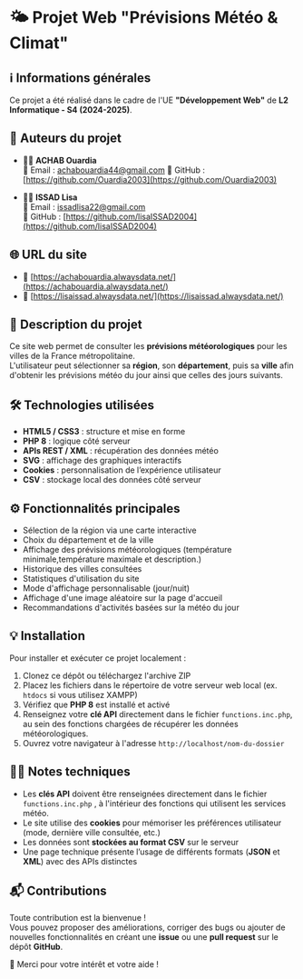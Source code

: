 # 🌤️ Projet Web "Prévisions Météo & Climat"

## ℹ️ Informations générales
Ce projet a été réalisé dans le cadre de l'UE **"Développement Web"** de **L2 Informatique - S4 (2024-2025)**.

## 👥 Auteurs du projet
- 👩‍💻 **ACHAB Ouardia**  
  📧 Email : achabouardia44@gmail.com 
  🔗 GitHub : [https://github.com/Ouardia2003](https://github.com/Ouardia2003)

- 👩‍💻 **ISSAD Lisa**  
  📧 Email : issadlisa22@gmail.com  
  🔗 GitHub : [https://github.com/lisaISSAD2004](https://github.com/lisaISSAD2004)

## 🌐 URL du site
- 🔗 [https://achabouardia.alwaysdata.net/](https://achabouardia.alwaysdata.net/)
- 🔗 [https://lisaissad.alwaysdata.net/](https://lisaissad.alwaysdata.net/)

## 📝 Description du projet
Ce site web permet de consulter les **prévisions météorologiques** pour les villes de la France métropolitaine.  
L'utilisateur peut sélectionner sa **région**, son **département**, puis sa **ville** afin d'obtenir les prévisions météo du jour ainsi que celles des jours suivants.

## 🛠️ Technologies utilisées
- **HTML5 / CSS3** : structure et mise en forme
- **PHP 8** : logique côté serveur
- **APIs REST / XML** : récupération des données météo
- **SVG** : affichage des graphiques interactifs
- **Cookies** : personnalisation de l’expérience utilisateur
- **CSV** : stockage local des données côté serveur

## ⚙️ Fonctionnalités principales
- Sélection de la région via une carte interactive
- Choix du département et de la ville
- Affichage des prévisions météorologiques (température minimale,température maximale et description.)
- Historique des villes consultées
- Statistiques d'utilisation du site
- Mode d'affichage personnalisable (jour/nuit)
- Affichage d'une image aléatoire sur la page d'accueil
- Recommandations d'activités basées sur la météo du jour


## 💡 Installation
Pour installer et exécuter ce projet localement :
1. Clonez ce dépôt ou téléchargez l'archive ZIP
2. Placez les fichiers dans le répertoire de votre serveur web local (ex. `htdocs` si vous utilisez XAMPP)
3. Vérifiez que **PHP 8** est installé et activé
4. Renseignez votre **clé API** directement dans le fichier `functions.inc.php`, au sein des fonctions chargées de récupérer les données météorologiques.
5. Ouvrez votre navigateur à l'adresse `http://localhost/nom-du-dossier`

## 🧑‍🔧 Notes techniques
- Les **clés API** doivent être renseignées  directement dans le fichier `functions.inc.php` , à l'intérieur des fonctions qui utilisent les services météo.
- Le site utilise des **cookies** pour mémoriser les préférences utilisateur (mode, dernière ville consultée, etc.)
- Les données sont **stockées au format CSV** sur le serveur
- Une page technique présente l’usage de différents formats (**JSON** et **XML**) avec des APIs distinctes

## 📬 Contributions
Toute contribution est la bienvenue !  
Vous pouvez proposer des améliorations, corriger des bugs ou ajouter de nouvelles fonctionnalités en créant une **issue** ou une **pull request** sur le dépôt **GitHub**.

🙏 Merci pour votre intérêt et votre aide !
